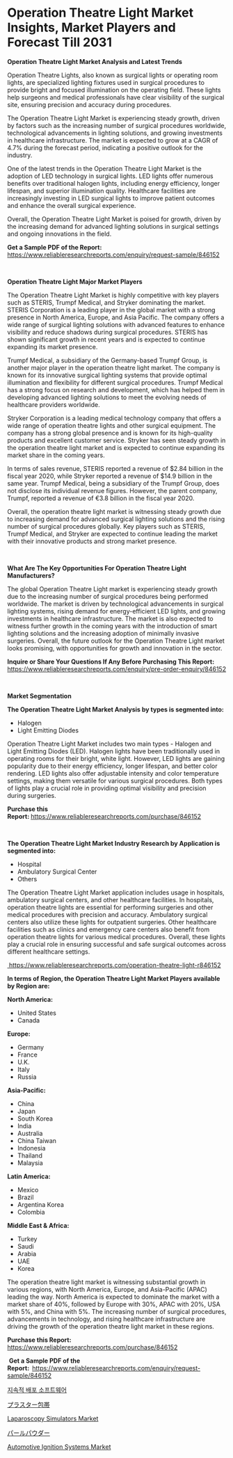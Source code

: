 <p><h1>Operation Theatre Light Market Insights, Market Players and Forecast Till 2031</h1></p><p><strong>Operation Theatre Light Market Analysis and Latest Trends</strong></p>
<p><p>Operation Theatre Lights, also known as surgical lights or operating room lights, are specialized lighting fixtures used in surgical procedures to provide bright and focused illumination on the operating field. These lights help surgeons and medical professionals have clear visibility of the surgical site, ensuring precision and accuracy during procedures.</p><p>The Operation Theatre Light Market is experiencing steady growth, driven by factors such as the increasing number of surgical procedures worldwide, technological advancements in lighting solutions, and growing investments in healthcare infrastructure. The market is expected to grow at a CAGR of 4.7% during the forecast period, indicating a positive outlook for the industry.</p><p>One of the latest trends in the Operation Theatre Light Market is the adoption of LED technology in surgical lights. LED lights offer numerous benefits over traditional halogen lights, including energy efficiency, longer lifespan, and superior illumination quality. Healthcare facilities are increasingly investing in LED surgical lights to improve patient outcomes and enhance the overall surgical experience.</p><p>Overall, the Operation Theatre Light Market is poised for growth, driven by the increasing demand for advanced lighting solutions in surgical settings and ongoing innovations in the field.</p></p>
<p><strong>Get a Sample PDF of the Report:&nbsp;</strong> <a href="https://www.reliableresearchreports.com/enquiry/request-sample/846152">https://www.reliableresearchreports.com/enquiry/request-sample/846152</a></p>
<p>&nbsp;</p>
<p><strong>Operation Theatre Light Major Market Players</strong></p>
<p><p>The Operation Theatre Light Market is highly competitive with key players such as STERIS, Trumpf Medical, and Stryker dominating the market. STERIS Corporation is a leading player in the global market with a strong presence in North America, Europe, and Asia Pacific. The company offers a wide range of surgical lighting solutions with advanced features to enhance visibility and reduce shadows during surgical procedures. STERIS has shown significant growth in recent years and is expected to continue expanding its market presence.</p><p>Trumpf Medical, a subsidiary of the Germany-based Trumpf Group, is another major player in the operation theatre light market. The company is known for its innovative surgical lighting systems that provide optimal illumination and flexibility for different surgical procedures. Trumpf Medical has a strong focus on research and development, which has helped them in developing advanced lighting solutions to meet the evolving needs of healthcare providers worldwide.</p><p>Stryker Corporation is a leading medical technology company that offers a wide range of operation theatre lights and other surgical equipment. The company has a strong global presence and is known for its high-quality products and excellent customer service. Stryker has seen steady growth in the operation theatre light market and is expected to continue expanding its market share in the coming years.</p><p>In terms of sales revenue, STERIS reported a revenue of $2.84 billion in the fiscal year 2020, while Stryker reported a revenue of $14.9 billion in the same year. Trumpf Medical, being a subsidiary of the Trumpf Group, does not disclose its individual revenue figures. However, the parent company, Trumpf, reported a revenue of €3.8 billion in the fiscal year 2020.</p><p>Overall, the operation theatre light market is witnessing steady growth due to increasing demand for advanced surgical lighting solutions and the rising number of surgical procedures globally. Key players such as STERIS, Trumpf Medical, and Stryker are expected to continue leading the market with their innovative products and strong market presence.</p></p>
<p>&nbsp;</p>
<p><strong>What Are The Key Opportunities For Operation Theatre Light Manufacturers?</strong></p>
<p><p>The global Operation Theatre Light market is experiencing steady growth due to the increasing number of surgical procedures being performed worldwide. The market is driven by technological advancements in surgical lighting systems, rising demand for energy-efficient LED lights, and growing investments in healthcare infrastructure. The market is also expected to witness further growth in the coming years with the introduction of smart lighting solutions and the increasing adoption of minimally invasive surgeries. Overall, the future outlook for the Operation Theatre Light market looks promising, with opportunities for growth and innovation in the sector.</p></p>
<p><strong>Inquire or Share Your Questions If Any Before Purchasing This Report:</strong> <a href="https://www.reliableresearchreports.com/enquiry/pre-order-enquiry/846152">https://www.reliableresearchreports.com/enquiry/pre-order-enquiry/846152</a></p>
<p>&nbsp;</p>
<p><strong>Market Segmentation</strong></p>
<p><strong>The Operation Theatre Light Market Analysis by types is segmented into:</strong></p>
<p><ul><li>Halogen</li><li>Light Emitting Diodes</li></ul></p>
<p><p>Operation Theatre Light Market includes two main types - Halogen and Light Emitting Diodes (LED). Halogen lights have been traditionally used in operating rooms for their bright, white light. However, LED lights are gaining popularity due to their energy efficiency, longer lifespan, and better color rendering. LED lights also offer adjustable intensity and color temperature settings, making them versatile for various surgical procedures. Both types of lights play a crucial role in providing optimal visibility and precision during surgeries.</p></p>
<p><strong>Purchase this Report:&nbsp;</strong><a href="https://www.reliableresearchreports.com/purchase/846152">https://www.reliableresearchreports.com/purchase/846152</a></p>
<p>&nbsp;</p>
<p><strong>The Operation Theatre Light Market Industry Research by Application is segmented into:</strong></p>
<p><ul><li>Hospital</li><li>Ambulatory Surgical Center</li><li>Others</li></ul></p>
<p><p>The Operation Theatre Light Market application includes usage in hospitals, ambulatory surgical centers, and other healthcare facilities. In hospitals, operation theatre lights are essential for performing surgeries and other medical procedures with precision and accuracy. Ambulatory surgical centers also utilize these lights for outpatient surgeries. Other healthcare facilities such as clinics and emergency care centers also benefit from operation theatre lights for various medical procedures. Overall, these lights play a crucial role in ensuring successful and safe surgical outcomes across different healthcare settings.</p></p>
<p><a href="https://www.reliableresearchreports.com/operation-theatre-light-r846152">&nbsp;https://www.reliableresearchreports.com/operation-theatre-light-r846152</a></p>
<p><strong>In terms of Region, the Operation Theatre Light Market Players available by Region are:</strong></p>
<p>
    <p> <strong> North America: </strong>
        <ul>
            <li>United States</li>
            <li>Canada</li>
        </ul>
        </p> 
    <p> <strong> Europe: </strong>
        <ul>
            <li>Germany</li>
            <li>France</li>
            <li>U.K.</li>
            <li>Italy</li>
            <li>Russia</li>
        </ul>
        </p> 
    <p> <strong> Asia-Pacific: </strong>
        <ul>
            <li>China</li>
            <li>Japan</li>
            <li>South Korea</li>
            <li>India</li>
            <li>Australia</li>
            <li>China Taiwan</li>
            <li>Indonesia</li>
            <li>Thailand</li>
            <li>Malaysia</li>
        </ul>
        </p> 
    <p> <strong> Latin America: </strong>
        <ul>
            <li>Mexico</li>
            <li>Brazil</li>
            <li>Argentina Korea</li>
            <li>Colombia</li>
        </ul>
        </p> 
    <p> <strong> Middle East & Africa: </strong>
        <ul>
            <li>Turkey</li>
            <li>Saudi</li>
            <li>Arabia</li>
            <li>UAE</li>
            <li>Korea</li>
        </ul>
    </p>
    </p>
<p><p>The operation theatre light market is witnessing substantial growth in various regions, with North America, Europe, and Asia-Pacific (APAC) leading the way. North America is expected to dominate the market with a market share of 40%, followed by Europe with 30%, APAC with 20%, USA with 5%, and China with 5%. The increasing number of surgical procedures, advancements in technology, and rising healthcare infrastructure are driving the growth of the operation theatre light market in these regions.</p></p>
<p><strong>Purchase this Report: </strong><a href="https://www.reliableresearchreports.com/purchase/846152">https://www.reliableresearchreports.com/purchase/846152</a></p>
<p>&nbsp;<strong>Get a Sample PDF of the Report:&nbsp;&nbsp;</strong><a href="https://www.reliableresearchreports.com/enquiry/request-sample/846152">https://www.reliableresearchreports.com/enquiry/request-sample/846152</a></p>
<p><strong></strong></p>
<p><p><a href="https://github.com/CliftonFisher9067/Market-Research-Report-List-1/blob/main/488009845049.md">지속적 배포 소프트웨어</a></p><p><a href="https://github.com/andym141978/Market-Research-Report-List-1/blob/main/729329049981.md">プラスター包帯</a></p><p><a href="https://www.linkedin.com/pulse/laparoscopy-simulators-market-size-outlook-forecast-2024-2031-2c4zf?trackingId=x1n97KU%2F0mbSRqfk8WEfiw%3D%3D">Laparoscopy Simulators Market</a></p><p><a href="https://github.com/EstelWisozk1/Market-Research-Report-List-1/blob/main/589864149980.md">パールパウダー</a></p><p><a href="https://www.linkedin.com/pulse/automotive-ignition-systems-market-size-evaluating-its-trends-hexbf?trackingId=4AQiva4fPwOfh2C5LH%2BisA%3D%3D">Automotive Ignition Systems Market</a></p></p>